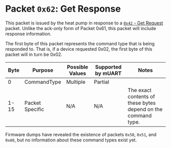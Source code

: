 # Packet `0x62`: Get Response

This packet is issued by the heat pump in response to a [`0x42` - Get Request](0x42-get-request) packet. Unlike the 
ack-only form of Packet 0x61, this packet will include response information.

The first byte of this packet represents the command type that is being responded to. That is, if a device requested 
0x02, the first byte of this packet will in turn be 0x02.

| Byte | Purpose         | Possible Values | Supported by mUART | Notes                                                         |
|------|-----------------|-----------------|--------------------|---------------------------------------------------------------|
| 0    | CommandType     | Multiple        | Partial            |
| 1-15 | Packet Specific | N/A             | N/A                | The exact contents of these bytes depend on the command type. |

Firmware dumps have revealed the existence of packets `0x50`, `0x51`, and `0xA0`, but no information about these command
types exist yet.

